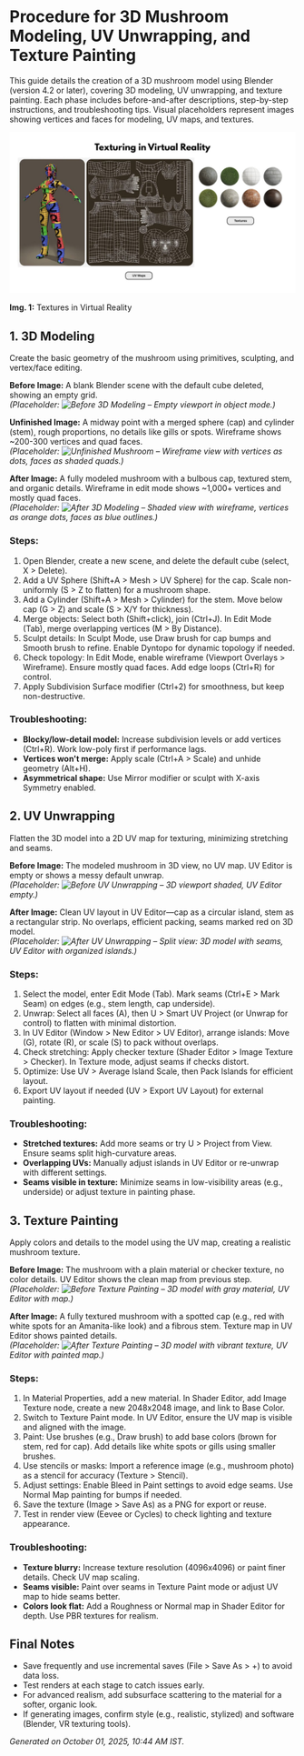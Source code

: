 # Procedure for 3D Mushroom Modeling, UV Unwrapping, and Texture Painting

This guide details the creation of a 3D mushroom model using Blender (version 4.2 or later), covering 3D modeling, UV unwrapping, and texture painting. Each phase includes before-and-after descriptions, step-by-step instructions, and troubleshooting tips. Visual placeholders represent images showing vertices and faces for modeling, UV maps, and textures.

![Texturing in Virtual Reality](images/Texturing%20in%20Virtual%20Reality.jpg)

**Img. 1:** Textures in Virtual Reality

## 1. 3D Modeling
Create the basic geometry of the mushroom using primitives, sculpting, and vertex/face editing.

**Before Image:** A blank Blender scene with the default cube deleted, showing an empty grid.  
*(Placeholder: ![Before 3D Modeling](images/before_modeling.jpg) – Empty viewport in object mode.)*

**Unfinished Image:** A midway point with a merged sphere (cap) and cylinder (stem), rough proportions, no details like gills or spots. Wireframe shows ~200-300 vertices and quad faces.  
*(Placeholder: ![Unfinished Mushroom](images/unfinished_mushroom.jpg) – Wireframe view with vertices as dots, faces as shaded quads.)*

**After Image:** A fully modeled mushroom with a bulbous cap, textured stem, and organic details. Wireframe in edit mode shows ~1,000+ vertices and mostly quad faces.  
*(Placeholder: ![After 3D Modeling](images/after_modeling.jpg) – Shaded view with wireframe, vertices as orange dots, faces as blue outlines.)*

### Steps:
1. Open Blender, create a new scene, and delete the default cube (select, X > Delete).
2. Add a UV Sphere (Shift+A > Mesh > UV Sphere) for the cap. Scale non-uniformly (S > Z to flatten) for a mushroom shape.
3. Add a Cylinder (Shift+A > Mesh > Cylinder) for the stem. Move below cap (G > Z) and scale (S > X/Y for thickness).
4. Merge objects: Select both (Shift+click), join (Ctrl+J). In Edit Mode (Tab), merge overlapping vertices (M > By Distance).
5. Sculpt details: In Sculpt Mode, use Draw brush for cap bumps and Smooth brush to refine. Enable Dyntopo for dynamic topology if needed.
6. Check topology: In Edit Mode, enable wireframe (Viewport Overlays > Wireframe). Ensure mostly quad faces. Add edge loops (Ctrl+R) for control.
7. Apply Subdivision Surface modifier (Ctrl+2) for smoothness, but keep non-destructive.

### Troubleshooting:
- **Blocky/low-detail model:** Increase subdivision levels or add vertices (Ctrl+R). Work low-poly first if performance lags.
- **Vertices won't merge:** Apply scale (Ctrl+A > Scale) and unhide geometry (Alt+H).
- **Asymmetrical shape:** Use Mirror modifier or sculpt with X-axis Symmetry enabled.

## 2. UV Unwrapping
Flatten the 3D model into a 2D UV map for texturing, minimizing stretching and seams.

**Before Image:** The modeled mushroom in 3D view, no UV map. UV Editor is empty or shows a messy default unwrap.  
*(Placeholder: ![Before UV Unwrapping](images/before_uv.jpg) – 3D viewport shaded, UV Editor empty.)*

**After Image:** Clean UV layout in UV Editor—cap as a circular island, stem as a rectangular strip. No overlaps, efficient packing, seams marked red on 3D model.  
*(Placeholder: ![After UV Unwrapping](images/after_uv.jpg) – Split view: 3D model with seams, UV Editor with organized islands.)*

### Steps:
1. Select the model, enter Edit Mode (Tab). Mark seams (Ctrl+E > Mark Seam) on edges (e.g., stem length, cap underside).
2. Unwrap: Select all faces (A), then U > Smart UV Project (or Unwrap for control) to flatten with minimal distortion.
3. In UV Editor (Window > New Editor > UV Editor), arrange islands: Move (G), rotate (R), or scale (S) to pack without overlaps.
4. Check stretching: Apply checker texture (Shader Editor > Image Texture > Checker). In Texture mode, adjust seams if checks distort.
5. Optimize: Use UV > Average Island Scale, then Pack Islands for efficient layout.
6. Export UV layout if needed (UV > Export UV Layout) for external painting.

### Troubleshooting:
- **Stretched textures:** Add more seams or try U > Project from View. Ensure seams split high-curvature areas.
- **Overlapping UVs:** Manually adjust islands in UV Editor or re-unwrap with different settings.
- **Seams visible in texture:** Minimize seams in low-visibility areas (e.g., underside) or adjust texture in painting phase.

## 3. Texture Painting
Apply colors and details to the model using the UV map, creating a realistic mushroom texture.

**Before Image:** The mushroom with a plain material or checker texture, no color details. UV Editor shows the clean map from previous step.  
*(Placeholder: ![Before Texture Painting](images/before_texture.jpg) – 3D model with gray material, UV Editor with map.)*

**After Image:** A fully textured mushroom with a spotted cap (e.g., red with white spots for an Amanita-like look) and a fibrous stem. Texture map in UV Editor shows painted details.  
*(Placeholder: ![After Texture Painting](images/after_texture.jpg) – 3D model with vibrant texture, UV Editor with painted map.)*

### Steps:
1. In Material Properties, add a new material. In Shader Editor, add Image Texture node, create a new 2048x2048 image, and link to Base Color.
2. Switch to Texture Paint mode. In UV Editor, ensure the UV map is visible and aligned with the image.
3. Paint: Use brushes (e.g., Draw brush) to add base colors (brown for stem, red for cap). Add details like white spots or gills using smaller brushes.
4. Use stencils or masks: Import a reference image (e.g., mushroom photo) as a stencil for accuracy (Texture > Stencil).
5. Adjust settings: Enable Bleed in Paint settings to avoid edge seams. Use Normal Map painting for bumps if needed.
6. Save the texture (Image > Save As) as a PNG for export or reuse.
7. Test in render view (Eevee or Cycles) to check lighting and texture appearance.

### Troubleshooting:
- **Texture blurry:** Increase texture resolution (4096x4096) or paint finer details. Check UV map scaling.
- **Seams visible:** Paint over seams in Texture Paint mode or adjust UV map to hide seams better.
- **Colors look flat:** Add a Roughness or Normal map in Shader Editor for depth. Use PBR textures for realism.

## Final Notes
- Save frequently and use incremental saves (File > Save As > +) to avoid data loss.
- Test renders at each stage to catch issues early.
- For advanced realism, add subsurface scattering to the material for a softer, organic look.
- If generating images, confirm style (e.g., realistic, stylized) and software (Blender, VR texturing tools).

*Generated on October 01, 2025, 10:44 AM IST.*
